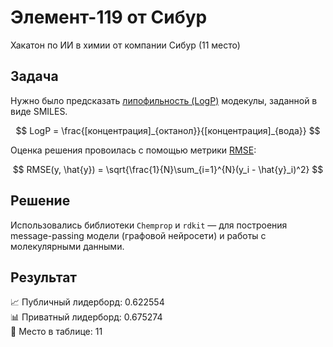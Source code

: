 # Элемент-119 от Сибур
Хакатон по ИИ в химии от компании Сибур (11 место)

## Задача
Нужно было предсказать [липофильность (LogP)](https://ru.wikipedia.org/wiki/Липофильность) модекулы, заданной в виде SMILES.

$$
LogP = \frac{[концентрация]_{октанол}}{[концентрация]_{вода}}
$$

Оценка решения провоилась с помощью метрики [RMSE](https://en.wikipedia.org/wiki/Root_mean_square_deviation):

$$
RMSE(y, \hat{y}) = \sqrt{\frac{1}{N}\sum_{i=1}^{N}(y_i - \hat{y}_i)^2}
$$

## Решение
Использовались библиотеки `Chemprop` и `rdkit` — для построения message-passing модели (графовой нейросети) и работы с молекулярными данными.

## Результат

📈 Публичный лидерборд: 0.622554 \
📊 Приватный лидерборд: 0.675274 \
🥉 Место в таблице: 11
